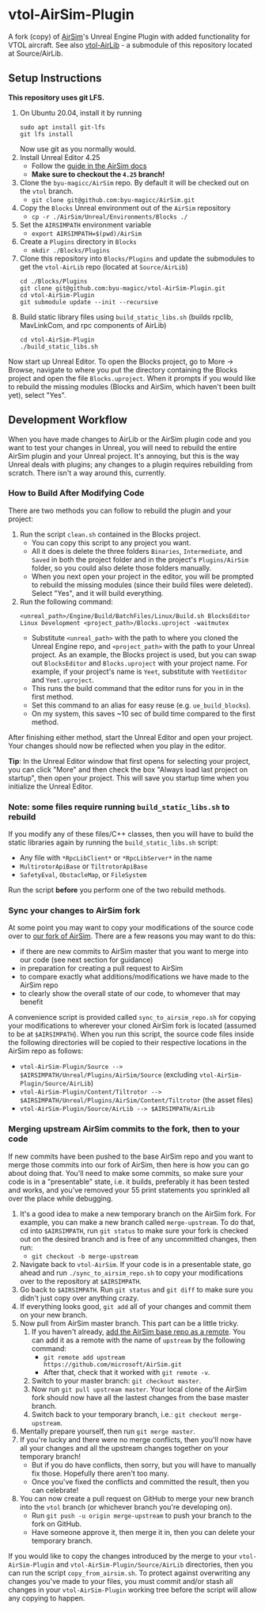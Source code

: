 # vtol-AirSim-Plugin
A fork (copy) of [AirSim](https://github.com/microsoft/AirSim)'s Unreal Engine Plugin with added functionality for VTOL aircraft. See also [vtol-AirLib](https://github.com/byu-magicc/vtol-AirLib) - a submodule of this repository located at Source/AirLib.

## Setup Instructions

**This repository uses git LFS.**
1. On Ubuntu 20.04, install it by running 
    ```
    sudo apt install git-lfs
    git lfs install
    ```
    Now use git as you normally would. 
1. Install Unreal Editor 4.25
    - Follow the [guide in the AirSim docs](https://microsoft.github.io/AirSim/build_linux/#linux-build-unreal-engine)
    - **Make sure to checkout the `4.25` branch!**
1. Clone the `byu-magicc/AirSim` repo. By default it will be checked out on the `vtol` branch.
    - `git clone git@github.com:byu-magicc/AirSim.git`
1. Copy the `Blocks` Unreal environment out of the `AirSim` repository
    - `cp -r ./AirSim/Unreal/Environments/Blocks ./`
1. Set the `AIRSIMPATH` environment variable
    - `export AIRSIMPATH=$(pwd)/AirSim`
1. Create a `Plugins` directory in `Blocks`
    - `mkdir ./Blocks/Plugins`
1. Clone this repository into `Blocks/Plugins` and update the submodules to get the `vtol-AirLib` repo (located at `Source/AirLib`)
    ```
    cd ./Blocks/Plugins
    git clone git@github.com:byu-magicc/vtol-AirSim-Plugin.git
    cd vtol-AirSim-Plugin
    git submodule update --init --recursive
    ```
1. Build static library files using `build_static_libs.sh` (builds rpclib, MavLinkCom, and rpc components of AirLib)
    ```
    cd vtol-AirSim-Plugin
    ./build_static_libs.sh
    ```

Now start up Unreal Editor. To open the Blocks project, go to More -> Browse, navigate to where you put the directory containing the Blocks project and open the file `Blocks.uproject`. When it prompts if you would like to rebuild the missing modules (Blocks and AirSim, which haven't been built yet), select "Yes". 

## Development Workflow
When you have made changes to AirLib or the AirSim plugin code and you want to test your changes in Unreal, you will need to rebuild the entire AirSim plugin and your Unreal project. It's annoying, but this is the way Unreal deals with plugins; any changes to a plugin requires rebuilding from scratch. There isn't a way around this, currently.

### How to Build After Modifying Code

There are two methods you can follow to rebuild the plugin and your project:
1. Run the script `clean.sh` contained in the Blocks project. 
    - You can copy this script to any project you want. 
    - All it does is delete the three folders `Binaries`, `Intermediate`, and `Saved` in both the project folder and in the project's `Plugins/AirSim` folder, so you could also delete those folders manually.
    - When you next open your project in the editor, you will be prompted to rebuild the missing modules (since their build files were deleted). Select "Yes", and it will build everything.
2. Run the following command:
   ```
   <unreal_path>/Engine/Build/BatchFiles/Linux/Build.sh BlocksEditor Linux Development <project_path>/Blocks.uproject -waitmutex
   ```
    - Substitute `<unreal_path>` with the path to where you cloned the Unreal Engine repo, and `<project_path>` with the path to your Unreal project. As an example, the Blocks project is used, but you can swap out `BlocksEditor` and `Blocks.uproject` with your project name. For example, if your project's name is `Yeet`, substitute with `YeetEditor` and `Yeet.uproject`.
    - This runs the build command that the editor runs for you in in the first method.
    - Set this command to an alias for easy reuse (e.g. `ue_build_blocks`). 
    - On my system, this saves ~10 sec of build time compared to the first method.

After finishing either method, start the Unreal Editor and open your project. Your changes should now be reflected when you play in the editor. 

**Tip**: In the Unreal Editor window that first opens for selecting your project, you can click "More" and then check the box "Always load last project on startup", then open your project. This will save you startup time when you initialize the Unreal Editor. 

### Note: some files require running `build_static_libs.sh` to rebuild
If you modify any of these files/C++ classes, then you will have to build the static libraries again by running the `build_static_libs.sh` script:
- Any file with `*RpcLibClient*` or `*RpcLibServer*` in the name
- `MultirotorApiBase` or `TiltrotorApiBase`
- `SafetyEval`, `ObstacleMap`, or `FileSystem`

Run the script **before** you perform one of the two rebuild methods. 

### Sync your changes to AirSim fork
At some point you may want to copy your modifications of the source code over to [our fork of AirSim](https://github.com/byu-magicc/AirSim). There are a few reasons you may want to do this:
- if there are new commits to AirSim master that you want to merge into our code (see next section for guidance)
- in preparation for creating a pull request to AirSim
- to compare exactly what additions/modifications we have made to the AirSim repo
- to clearly show the overall state of our code, to whomever that may benefit

A convenience script is provided called `sync_to_airsim_repo.sh` for copying your modifications to wherever your cloned AirSim fork is located (assumed to be at `$AIRSIMPATH`). When you run this script, the source code files inside the following directories will be copied to their respective locations in the AirSim repo as follows:
- `vtol-AirSim-Plugin/Source --> $AIRSIMPATH/Unreal/Plugins/AirSim/Source` (excluding `vtol-AirSim-Plugin/Source/AirLib`)
- `vtol-AirSim-Plugin/Content/Tiltrotor --> $AIRSIMPATH/Unreal/Plugins/AirSim/Content/Tiltrotor` (the asset files)
- `vtol-AirSim-Plugin/Source/AirLib --> $AIRSIMPATH/AirLib`

### Merging upstream AirSim commits to the fork, then to your code
If new commits have been pushed to the base AirSim repo and you want to merge those commits into our fork of AirSim, then here is how you can go about doing that. You'll need to make some commits, so make sure your code is in a "presentable" state, i.e. it builds, preferably it has been tested and works, and you've removed your 55 print statements you sprinkled all over the place while debugging.
1. It's a good idea to make a new temporary branch on the AirSim fork. For example, you can make a new branch called `merge-upstream`. To do that, cd into `$AIRSIMPATH`, run `git status` to make sure your fork is checked out on the desired branch and is free of any uncommitted changes, then run:
    - `git checkout -b merge-upstream`
1. Navigate back to `vtol-AirSim`. If your code is in a presentable state, go ahead and run `./sync_to_airsim_repo.sh` to copy your modifications over to the repository at `$AIRSIMPATH`.
1. Go back to `$AIRSIMPATH`. Run `git status` and `git diff` to make sure you didn't just copy over anything crazy.
1. If everything looks good, `git add` all of your changes and commit them on your new branch.
1. Now pull from AirSim master branch. This part can be a little tricky.
   1. If you haven't already, [add the AirSim base repo as a remote](https://docs.github.com/en/github/collaborating-with-issues-and-pull-requests/configuring-a-remote-for-a-fork). You can add it as a remote with the name of `upstream` by the following command:
      - `git remote add upstream https://github.com/microsoft/AirSim.git`
      - After that, check that it worked with `git remote -v`.
   1. Switch to your master branch: `git checkout master`.
   1. Now run `git pull upstream master`. Your local clone of the AirSim fork should now have all the lastest changes from the base master branch.
   1. Switch back to your temporary branch, i.e.: `git checkout merge-upstream`.
1. Mentally prepare yourself, then run `git merge master`.
1. If you're lucky and there were no merge conflicts, then you'll now have all your changes and all the upstream changes together on your temporary branch!
    - But if you do have conflicts, then sorry, but you will have to manually fix those. Hopefully there aren't too many.
    - Once you've fixed the conflicts and committed the result, then you can celebrate!
1. You can now create a pull request on GitHub to merge your new branch into the `vtol` branch (or whichever branch you're developing on). 
   - Run `git push -u origin merge-upstream` to push your branch to the fork on GitHub.
   - Have someone approve it, then merge it in, then you can delete your temporary branch. 

If you would like to copy the changes introduced by the merge to your `vtol-AirSim-Plugin` and `vtol-AirSim-Plugin/Source/AirLib` directories, then you can run the script `copy_from_airsim.sh`. To protect against overwriting any changes you've made to your files, you must commit and/or stash all changes in your `vtol-AirSim-Plugin` working tree before the script will allow any copying to happen. 